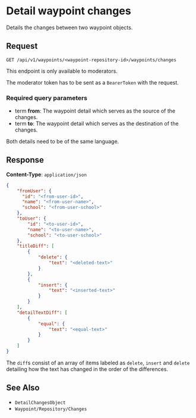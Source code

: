 # Detail waypoint changes

Details the changes between two waypoint objects.

## Request

    GET /api/v1/waypoints/<waypoint-repository-id>/waypoints/changes

This endpoint is only available to moderators.

The moderator token has to be sent as a `BearerToken` with the request.

### Required query parameters

- term **from**: The waypoint detail which serves as the source of the changes.
- term **to**: The waypoint detail which serves as the destination of the changes.

Both details need to be of the same language.

## Response

**Content-Type**: `application/json`

```json
{
    "fromUser": {
      "id": "<from-user-id>",
      "name": "<from-user-name>",
      "school": "<from-user-school>"
    },
    "toUser": {
        "id": "<to-user-id>",
        "name": "<to-user-name>",
        "school": "<to-user-school>"
    },
    "titleDiff": [
        {
            "delete": {
                "text": "<deleted-text>"
            }
        },
        {
            "insert": {
                "text": "<inserted-text>"
            }
        }
    ],
    "detailTextDiff": [
        {
            "equal": {
                "text": "<equal-text>"
            }
        }
    ]
}
```

The `diff`s consist of an array of items labeled as `delete`, `insert` and `delete` detailing how the text has changed in the order of the differences. 

## See Also

* ``DetailChangesObject``
* ``Waypoint/Repository/Changes``
